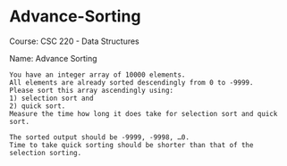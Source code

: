 # Advance-Sorting

Course: CSC 220 - Data Structures

Name: Advance Sorting

    You have an integer array of 10000 elements. 
    All elements are already sorted descendingly from 0 to -9999.
    Please sort this array ascendingly using:
    1) selection sort and 
    2) quick sort. 
    Measure the time how long it does take for selection sort and quick sort. 
    
    The sorted output should be -9999, -9998, …0. 
    Time to take quick sorting should be shorter than that of the selection sorting.  
